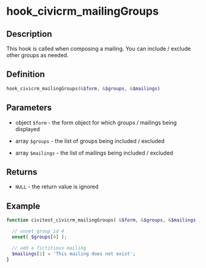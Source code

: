 # hook_civicrm_mailingGroups

## Description

This hook is called when composing a mailing. You can include / exclude
other groups as needed.

## Definition

```php
hook_civicrm_mailingGroups(&$form, &$groups, &$mailings)
```

## Parameters

-   object `$form` - the form object for which groups / mailings being displayed

-   array `$groups` - the list of groups being included / excluded

-   array `$mailings` - the list of mailings being included / excluded

## Returns

-   `NULL` - the return value is ignored

## Example

```php
function civitest_civicrm_mailingGroups( &$form, &$groups, &$mailings ) {

  // unset group id 4
  unset( $groups[4] );

  // add a fictitious mailing
  $mailings[1] = 'This mailing does not exist';
}
```
